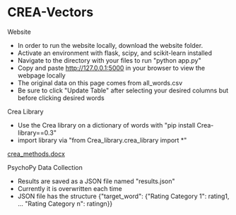 # CREA-Vectors
Website
- In order to run the website locally, download the website folder. 
- Activate an environment with flask, scipy, and scikit-learn installed 
- Navigate to the directory with your files to run "python app.py"
- Copy and paste http://127.0.0.1:5000 in your browser to view the webpage locally
- The original data on this page comes from all_words.csv
- Be sure to click "Update Table" after selecting your desired columns but before clicking desired words

Crea Library
- Use the Crea library on a dictionary of words with "pip install Crea-library==0.3"
- import library via "from Crea_library.crea_library import *"
  
[crea_methods.docx](https://github.com/user-attachments/files/18711458/crea_methods.docx)

PsychoPy Data Collection
- Results are saved as a JSON file named "results.json"
- Currently it is overwritten each time
- JSON file has the structure {"target_word": {"Rating Category 1": rating1, ... "Rating Category n": ratingn}}

